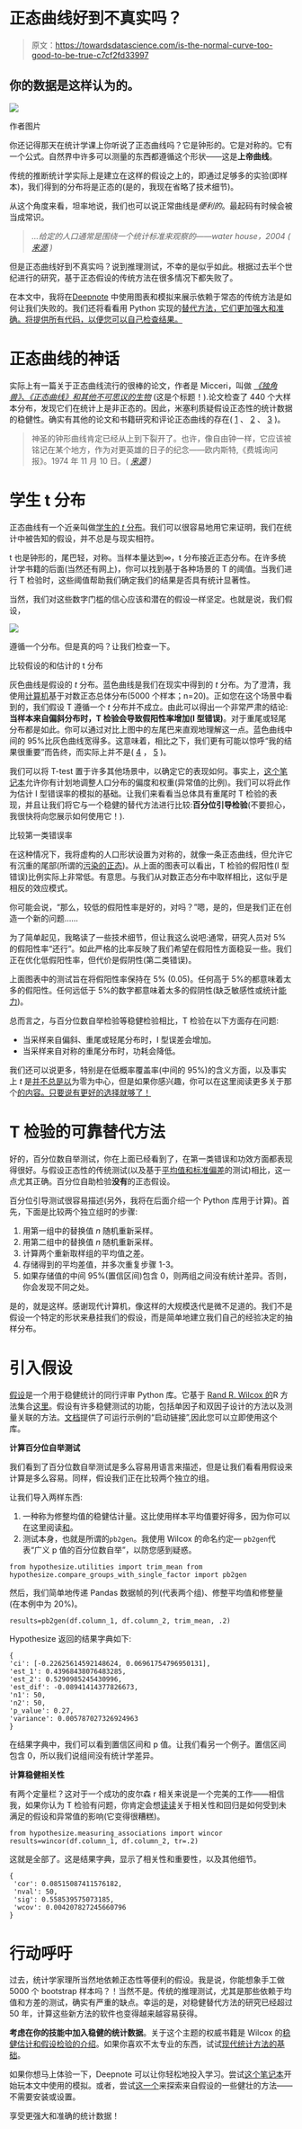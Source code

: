 # 正态曲线好到不真实吗？

> 原文：<https://towardsdatascience.com/is-the-normal-curve-too-good-to-be-true-c7cf2fd33997>

## 你的数据是这样认为的。

![](img/bc5b74606b7da3d31ff637dd89bd4cb3.png)

作者图片

你还记得那天在统计学课上你听说了正态曲线吗？它是钟形的。它是对称的。它有一个公式。自然界中许多可以测量的东西都遵循这个形状——这是**上帝曲线**。

传统的推断统计学实际上是建立在这样的假设之上的，即通过足够多的实验(即样本)，我们得到的分布将是正态的(是的，我现在省略了技术细节)。

从这个角度来看，坦率地说，我们也可以说正常曲线是*便利的*。最起码有时候会被当成常识。

> *…给定的人口通常是围绕一个统计标准来观察的——water house，2004 (* [*来源*](https://www.tandfonline.com/doi/abs/10.1080/0885626032000167151) *)*

但是正态曲线好到不真实吗？说到推理测试，不幸的是似乎如此。根据过去半个世纪进行的研究，基于正态假设的传统方法在很多情况下都失败了。

在本文中，我将在[Deepnote](http://deepnote.com) 中使用图表和模拟来展示依赖于常态的传统方法是如何让我们失败的。我们还将看看用 Python 实现的[替代方法，它们更加强大和准确。将提供所有代码，以便您可以自己检查结果。](https://joss.theoj.org/papers/10.21105/joss.02241)

# 正态曲线的神话

实际上有一篇关于正态曲线流行的很棒的论文，作者是 Micceri，叫做 [*《独角兽》、《正态曲线》和其他不可思议的生物*](https://psycnet.apa.org/record/1989-14214-001?doi=1) (这是个标题！).论文检查了 440 个大样本分布，发现它们在统计上是非正态的。因此，米塞利质疑假设正态性的统计数据的稳健性。确实有其他的论文和书籍研究和评论正态曲线的存在( [1](https://link.springer.com/article/10.1007/s11135-005-6104-0) 、 [2](https://journals.sagepub.com/doi/abs/10.1177/016059768100500103?journalCode=hasa) 、 [3](https://books.google.ca/books?hl=en&lr=&id=_D_4VKNrHygC&oi=fnd&pg=PA1&dq=normal+curve+myth&ots=QRpNJ7vbFY&sig=sjYHZ1ZmjH9Eu_jzEWrh9CKEji8&redir_esc=y#v=onepage&q=normal%20curve%20myth&f=false) )。

> 神圣的钟形曲线肯定已经从上到下裂开了。也许，像自由钟一样，它应该被铭记在某个地方，作为对更英雄的日子的纪念——欧内斯特,《费城询问报》。1974 年 11 月 10 日。( [*来源*](https://journals.sagepub.com/doi/abs/10.1177/016059768100500103?journalCode=hasa) *)*

# 学生 t 分布

正态曲线有一个近亲叫做[学生的 *t* 分布](https://en.wikipedia.org/wiki/Student%27s_t-distribution)。我们可以很容易地用它来证明，我们在统计中被告知的假设，并不总是与现实相符。

t 也是钟形的，尾巴轻，对称。当样本量达到∞，t 分布接近正态分布。在许多统计学书籍的后面(当然还有网上)，你可以找到基于各种场景的 T 的阈值。当我们进行 T 检验时，这些阈值帮助我们确定我们的结果是否具有统计显著性。

当然，我们对这些数字门槛的信心应该和潜在的假设一样坚定。也就是说，我们假设，

![](img/0f49d5b3e8f141dfcca009059dc2a78f.png)

遵循一个分布。但是真的吗？让我们检查一下。

比较假设的和估计的 t 分布

灰色曲线是假设的 *t* 分布。蓝色曲线是我们在现实中得到的 *t* 分布。为了澄清，我使用[计算机](https://deepnote.com/project/yourabnormalcurvefreecodecampembeds-LPV2t0PUSVuz6LJUPUbACw/%2Fnotebook.ipynb/#7a580020-4fb7-4a0a-b1f3-10b77143d94f)基于对数正态总体分布(5000 个样本；n=20)。正如您在这个场景中看到的，我们假设 T 遵循一个 *t* 分布并不成立。由此可以得出一个非常严肃的结论:**当样本来自偏斜分布时，T 检验会导致假阳性率增加(I 型错误)**。对于重尾或轻尾分布都是如此。你可以通过对比上图中的左尾巴来直观地理解这一点。蓝色曲线中间的 95%比灰色曲线宽得多。这意味着，相比之下，我们更有可能以惊呼“我的结果很重要”而告终，而实际上并不是( [4](https://psycnet.apa.org/record/1998-00122-003) ， [5](https://www.mendeley.com/reference-manager/reader/9563eed0-503e-3e3e-b898-e28b23275eb3/73c4775b-87e9-623f-7255-87ba04912c73) )。

我们可以将 T-test 置于许多其他场景中，以确定它的表现如何。事实上，[这个笔记本](https://deepnote.com/project/yourabnormalcurvefreecodecampembeds-LPV2t0PUSVuz6LJUPUbACw/%2Fnotebook.ipynb)允许你有计划地调整人口分布的偏度和权重(异常值的比例)。我们可以将此作为估计 I 型错误率的模拟的基础。让我们来看看当总体具有重尾时 T 检验的表现，并且让我们将它与一个稳健的替代方法进行比较:**百分位引导检验**(不要担心，我很快将向您展示如何使用它！).

比较第一类错误率

在这种情况下，我将虚构的人口形状设置为对称的，就像一条正态曲线，但允许它有沉重的尾部(所谓的[污染的正态](https://blogs.sas.com/content/iml/2016/12/28/contaminated-normal-distribution.html))。从上面的图表可以看出，T 检验的假阳性(I 型错误)比例实际上非常低。有意思。与我们从对数正态分布中取样相比，这似乎是相反的效应模式。

你可能会说，“那么，较低的假阳性率是好的，对吗？”嗯，是的，但是我们正在创造一个新的问题……

为了简单起见，我略读了一些技术细节，但让我这么说吧:通常，研究人员对 5%的假阳性率“还行”。如此严格的比率反映了我们希望在假阳性方面稳妥一些。我们正在优化低假阳性率，但代价是假阴性(第二类错误)。

上面图表中的测试旨在将假阳性率保持在 5% (0.05)。任何高于 5%的都意味着太多的假阳性。任何远低于 5%的数字都意味着太多的假阴性(缺乏敏感性或统计[能力](https://en.wikipedia.org/wiki/Power_of_a_test))。

总而言之，与百分位数自举检验等稳健检验相比，T 检验在以下方面存在问题:

*   当采样来自偏斜、重尾或轻尾分布时，I 型误差会增加。
*   当采样来自对称的重尾分布时，功耗会降低。

我们还可以说更多，特别是在低概率覆盖率(中间的 95%)的含义方面，以及事实上 *t* 是[并不总是以](https://en.wikipedia.org/wiki/Noncentral_t-distribution)为零为中心，但是如果你感兴趣，你可以在这里阅读更多关于那个[的内容。只要说有更好的选择就够了！](https://link.springer.com/book/10.1007/978-1-4419-5525-8)

# T 检验的可靠替代方法

好的，百分位数自举测试，你在上面已经看到了，在第一类错误和功效方面都表现得很好。与假设正态性的传统测试(以及基于[平均值和标准偏差](https://medium.com/towards-data-science/still-using-the-average-24e759a78026)的测试)相比，这一点尤其正确。百分位自助检验**没有**的正态假设。

百分位引导测试很容易描述(另外，我将在后面介绍一个 Python 库用于计算)。首先，下面是比较两个独立组时的步骤:

1.  用第一组中的替换值 *n* 随机重新采样。
2.  用第二组中的替换值 *n* 随机重新采样。
3.  计算两个重新取样组的平均值之差。
4.  存储得到的平均差值，并多次重复步骤 1-3。
5.  如果存储值的中间 95%(置信区间)包含 0，则两组之间没有统计差异。否则，你会发现不同之处。

是的，就是这样。感谢现代计算机，像这样的大规模迭代是微不足道的。我们不是假设一个特定的形状来悬挂我们的假设，而是简单地建立我们自己的经验决定的抽样分布。

# 引入假设

[假设](https://joss.theoj.org/papers/10.21105/joss.02241)是一个用于稳健统计的同行评审 Python 库。它基于 [Rand R. Wilcox 的](https://dornsife.usc.edu/cf/labs/wilcox/wilcox-faculty-display.cfm)R 方法集合[这里](https://dornsife.usc.edu/labs/rwilcox/software/)。假设有许多稳健测试的功能，包括单因子和双因子设计的方法以及测量关联的方法。[文档](https://alcampopiano.github.io/hypothesize/)提供了可运行示例的“启动链接”,因此您可以立即使用这个库。

**计算百分位自举测试**

我们看到了百分位数自举测试是多么容易用语言来描述，但是让我们看看用假设来计算是多么容易。同样，假设我们正在比较两个独立的组。

让我们导入两样东西:

1.  一种称为修整均值的稳健估计量。这比使用样本平均值要好得多，因为你可以在这里阅读[和](https://medium.com/towards-data-science/still-using-the-average-24e759a78026)。
2.  测试本身，也就是所谓的`pb2gen`。我使用 Wilcox 的命名约定— `pb2gen`代表“广义 p 值的百分位数自举”，以防您感到疑惑。

```
from hypothesize.utilities import trim_mean from hypothesize.compare_groups_with_single_factor import pb2gen
```

然后，我们简单地传递 Pandas 数据帧的列(代表两个组)、修整平均值和修整量(在本例中为 20%)。

```
results=pb2gen(df.column_1, df.column_2, trim_mean, .2)
```

‌Hypothesize 返回的结果字典如下:

```
{ 
'ci': [-0.22625614592148624, 0.06961754796950131], 
'est_1': 0.43968438076483285, 
'est_2': 0.5290985245430996, 
'est_dif': -0.08941414377826673, 
'n1': 50, 
'n2': 50, 
'p_value': 0.27, 
'variance': 0.005787027326924963 
}
```

在结果字典中，我们可以看到置信区间和 p 值。让我们看另一个例子。置信区间包含 0，所以我们说组间没有统计学差异。

**计算稳健相关性**

有两个定量栏？这对于一个成功的皮尔森 r 相关来说是一个完美的工作——相信我，如果你认为 T 检验有问题，你肯定会想[读读](https://www.elsevier.com/books/introduction-to-robust-estimation-and-hypothesis-testing/wilcox/978-0-12-820098-8?country=CA&format=print&gclid=Cj0KCQiAxoiQBhCRARIsAPsvo-x-BsG8NJfo8t3mOu9t58FOAe_17-x4wxGrSED9h8jaPbo-ozj03PoaAoRNEALw_wcB&gclsrc=aw.ds)关于相关性和回归是如何受到未满足的假设和异常值的影响(它变得很糟糕)。

```
from hypothesize.measuring_associations import wincor
results=wincor(df.column_1, df.column_2, tr=.2)
```

这就是全部了。这是结果字典，显示了相关性和重要性，以及其他细节。

```
{
 'cor': 0.08515087411576182,
 'nval': 50,
 'sig': 0.558539575073185,
 'wcov': 0.004207827245660796
}
```

# 行动呼吁

过去，统计学家理所当然地依赖正态性等便利的假设。我是说，你能想象手工做 5000 个 bootstrap 样本吗？！当然不是。传统的推理测试，尤其是那些依赖于均值和方差的测试，确实有严重的缺点。幸运的是，对稳健替代方法的研究已经超过 50 年，计算这些新方法的软件也变得越来越容易获得。

**考虑在你的技能中加入稳健的统计数据**。关于这个主题的权威书籍是 Wilcox 的[稳健估计和假设检验的介绍](https://www.elsevier.com/books/introduction-to-robust-estimation-and-hypothesis-testing/wilcox/978-0-12-820098-8)。如果你喜欢不太专业的东西，试试[现代统计方法的基础](https://link.springer.com/book/10.1007/978-1-4419-5525-8)。

如果你想马上体验一下，Deepnote 可以让你轻松地投入学习。尝试[这个笔记本](https://deepnote.com/project/yourabnormalcurvefreecodecampembeds-LPV2t0PUSVuz6LJUPUbACw/%2Fnotebook.ipynb)开始玩本文中使用的模拟。或者，尝试[这一个](https://deepnote.com/project/robuststatisticsinpython-Duplicate-xaNNQB6GSfmVEyvfzu16mg/%2Fnotebook.ipynb/#00012-f8d3cb3a-9190-429f-be97-f3b22a344872)来探索来自假设的一些健壮的方法——不需要安装或设置。

享受更强大和准确的统计数据！